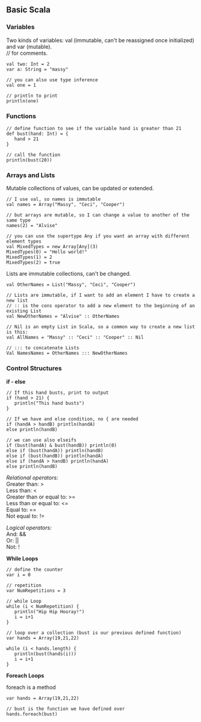 ## Basic Scala

### Variables

Two kinds of variables: val (immutable, can't be reassigned once initialized) and var (mutable).  
// for comments.  
```
val two: Int = 2
var a: String = "massy"

// you can also use type inference
val one = 1

// println to print
println(one)
``` 

### Functions

```
// define function to see if the variable hand is greater than 21
def bust(hand: Int) = {
   hand > 21
}

// call the function
println(bust(20))
``` 

### Arrays and Lists
Mutable collections of values, can be updated or extended.  

```
// I use val, so names is immutable
val names = Array("Massy", "Ceci", "Cooper")

// but arrays are mutable, so I can change a value to another of the same type
names(2) = "Alvise"

// you can use the supertype Any if you want an array with different element types
val MixedTypes = new Array[Any](3)
MixedTypes(0) = "Hello world!"
MixedTypes(1) = 2
MixedTypes(2) = true
``` 
Lists are immutable collections, can't be changed.  

```
val OtherNames = List("Massy", "Ceci", "Cooper")

// Lists are immutable, if I want to add an element I have to create a new list
// :: is the cons operator to add a new element to the beginning of an existing List
val NewOtherNames = "Alvise" :: OtherNames 

// Nil is an empty List in Scala, so a common way to create a new list is this:
val AllNames = "Massy" :: "Ceci" :: "Cooper" :: Nil

// ::: to concatenate Lists
Val NamesNames = OtherNames ::: NewOtherNames 
``` 

### Control Structures
**if - else**

```
// If this hand busts, print to output
if (hand > 21) {
   println("This hand busts")
}

// If we have and else condition, no { are needed
if (handA > handB) println(handA)
else println(handB)

// we can use also elseifs
if (bust(handA) & bust(handB)) println(0)
else if (bust(handA)) println(handB)
else if (bust(handB)) println(handA)
else if (handA > handB) println(handA)
else println(handB)
``` 
*Relational operators:*  
Greater than: >  
Less than: <  
Greater than or equal to: >=  
Less than or equal to: <=  
Equal to: ==  
Not equal to: !=  

*Logical operators:*  
And: &&  
Or: ||  
Not: !  

**While Loops**
```
// define the counter
var i = 0

// repetition
var NumRepetitions = 3

// while Loop
while (i < NumRepetition) {
   println("Hip Hip Hooray!")
   i = i+1
}

// loop over a collection (bust is our previous defined function)
var hands = Array(19,21,22)

while (i < hands.length) {
   println(bust(hands(i)))
   i = i+1
}
``` 

**Foreach Loops**

foreach is a method
```
var hands = Array(19,21,22)

// bust is the function we have defined over
hands.foreach(bust)
``` 




